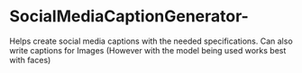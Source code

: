 # SocialMediaCaptionGenerator-
Helps create social media captions with the needed specifications. Can also write captions for Images (However with the model being used works best with faces)
